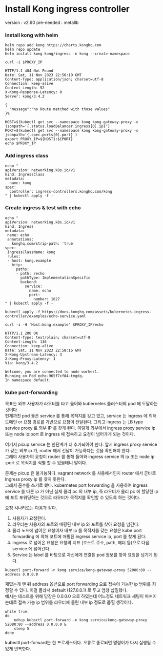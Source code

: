 # Install Kong ingress controller
version : v2.90
pre-needed : metallb

### Install kong with helm
```
helm repo add kong https://charts.konghq.com
helm repo update
helm install kong kong/ingress -n kong --create-namespace
```

```
curl -i $PROXY_IP
```

```
HTTP/1.1 404 Not Found
Date: Sat, 11 Nov 2023 22:56:10 GMT
Content-Type: application/json; charset=utf-8
Connection: keep-alive
Content-Length: 52
X-Kong-Response-Latency: 0
Server: kong/3.4.2

{
  "message":"no Route matched with those values"
}%
```

```
HOST=$(kubectl get svc --namespace kong kong-gateway-proxy -o jsonpath='{.status.loadBalancer.ingress[0].ip}')
PORT=$(kubectl get svc --namespace kong kong-gateway-proxy -o jsonpath='{.spec.ports[0].port}')
export PROXY_IP=${HOST}:${PORT}
echo $PROXY_IP
```

### Add ingress class

```
echo "
apiVersion: networking.k8s.io/v1
kind: IngressClass
metadata:
  name: kong
spec:
  controller: ingress-controllers.konghq.com/kong
" | kubectl apply -f -
```

### Create ingress & test with echo

```
echo "
apiVersion: networking.k8s.io/v1
kind: Ingress
metadata:
 name: echo
 annotations:
   konghq.com/strip-path: 'true'
spec:
 ingressClassName: kong
 rules:
 - host: kong.example
   http:
     paths:
     - path: /echo
       pathType: ImplementationSpecific
       backend:
         service:
           name: echo
           port:
             number: 1027
" | kubectl apply -f -
```

```
kubectl apply -f https://docs.konghq.com/assets/kubernetes-ingress-controller/examples/echo-service.yaml
```

```
curl -i -H 'Host:kong.example' $PROXY_IP/echo
```

```
HTTP/1.1 200 OK
Content-Type: text/plain; charset=utf-8
Content-Length: 136
Connection: keep-alive
Date: Sat, 11 Nov 2023 22:58:16 GMT
X-Kong-Upstream-Latency: 3
X-Kong-Proxy-Latency: 1
Via: kong/3.4.2

Welcome, you are connected to node worker1.
Running on Pod echo-965f7cf84-tmgdq.
In namespace default.
```

### kube port-forwarding

목표는 외부 사용자가 라우터를 타고 들어와 kubernetes 클러스터의 pod 에 도달하는 것이다.     
현재까진 pod 들은 service 를 통해 목적지를 갖고 있고, service 는 ingress 에 의해 도메인 or 요청 경로를 기반으로 요청이 전달된다.
그리고 ingress 는 LB type service proxy 로 외부 IP 를 갖게 된다. 이렇게 외부에서 ingress proxy service ip 또는 node ip:port 로 ingress 에 접속하고 요청이 넘어가게 되는 것이다.    
  
여기서 picup service 는 한단계가 더 추가되어야 한다. 앞서 ingress proxy service 가 갖는 외부 ip 가, router 에서 전달이 가능하다는 것을 확인해야 한다.   
그래야 사용자의 요청이 router 를 통해 들어와 ingress service 의 ip 또는 node ip :port 로 목적지를 식별 할 수 있을테니 말이다.    

문제는 picup 은 불가능하다. vagrant network 를 사용해서인지 router 에서 곧바로 Ingress proxy ip 를 찾지 못한다.    
그래서 꼼수를 쓰기로 했다. kubernetes port forwarding 을 사용하여 ingress service 를 다른 ip 가 아닌 실제 물리 pc 의 내부 ip, 즉 라우터가 물리 pc 에 할당한 ip 에 포트 포워딩하는 것으로 라우터가 목적지를 확인할 수 있도록 하는 것이다.    

요청 시나리오는 다음과 같다. 
1. 사용자가 요청한다.
2. 라우터는 사용자의 포트와 매핑된 내부 ip 와 포트를 찾아 요청을 넘긴다.
3. 물리 노드에 넘어온 요청이자 내부 ip 를 목적지를 갖는 요청은 kube port forwarding 에 의해 포트에 매핑된 ingress service ip, port 를 찾게 된다.
4. Ingress 로 넘어온 요청은 요청의 지표 (호스트 주소, path, 헤더 등)으로 다음 service 에 넘어간다.
5. Service 는 label 를 바탕으로 자신에게 연결된 pod 정보를 찾아 요청을 넘기게 된다.

```
kubectl port-forward -n kong service/kong-gateway-proxy 52080:80 --address 0.0.0.0
```

재밌는게 맨 뒤 address 옵션으로 port forwarding 으로 접속이 가능한 ip 범위를 지정할 수 있다. 이걸 몰라서 default (127.0.0.1) 로 두고 엄청 삽질했다.    
예시는 테스트를 위해 당장은 0.0.0.0 으로 하였는데 어느정도 네트워크 세팅이 마쳐지는대로 접속 가능 ip 범위를 라우터에 물린 내부 ip 정도로 좁힐 생각이다. 

```
while true:
do
    nohup kubectl port-forward -n kong service/kong-gateway-proxy 52080:80 --address 0.0.0.0 &
    sleep 5
done
```
kubectl port-forward는 한 프로세스이다. 오류로 종료되면 명령어가 다시 실행될 수 있게 반복한다. 
